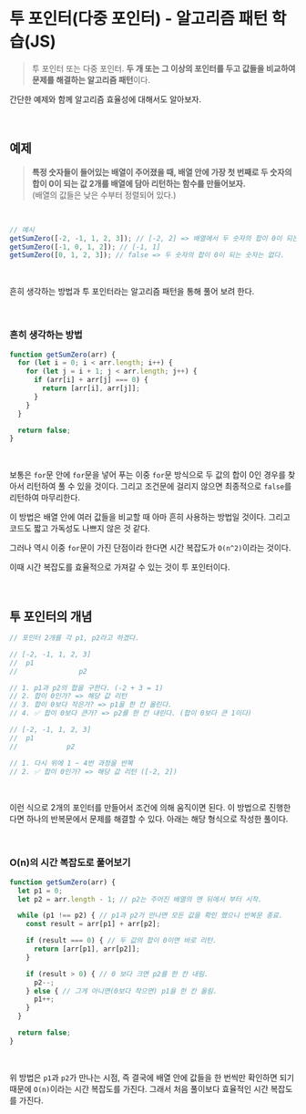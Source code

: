 # 투 포인터(다중 포인터) - 알고리즘 패턴 학습(JS)
> 투 포인터 또는 다중 포인터. **두 개 또는 그 이상의 포인터를 두고 값들을 비교하여 문제를 해결하는 알고리즘 패턴**이다.   

간단한 예제와 함께 알고리즘 효율성에 대해서도 알아보자.

<br>

## 예제
> **특정 숫자들이 들어있는 배열이 주어졌을 때, 배열 안에 가장 첫 번째로 두 숫자의 합이 0이 되는 값 2개를 배열에 담아 리턴하는 함수를 만들어보자.**   
> (배열의 값들은 낮은 수부터 정렬되어 있다.)

<br>

```js
// 예시
getSumZero([-2, -1, 1, 2, 3]); // [-2, 2] => 배열에서 두 숫자의 합이 0이 되는 가장 첫 번째 수는 -2와 2이다.
getSumZero([-1, 0, 1, 2]); // [-1, 1]
getSumZero([0, 1, 2, 3]); // false => 두 숫자의 합이 0이 되는 숫자는 없다.
```

<br>

흔히 생각하는 방법과 투 포인터라는 알고리즘 패턴을 통해 풀어 보려 한다.

<br>

### 흔히 생각하는 방법
```js
function getSumZero(arr) {
  for (let i = 0; i < arr.length; i++) {
    for (let j = i + 1; j < arr.length; j++) {
      if (arr[i] + arr[j] === 0) {
        return [arr[i], arr[j]];
      }
    }
  }

  return false;
}
```

<br>

보통은 `for`문 안에 `for`문을 넣어 푸는 이중 `for`문 방식으로 두 값의 합이 0인 경우를 찾아서 리턴하여 풀 수 있을 것이다. 그리고 조건문에 걸리지 않으면 최종적으로 `false`를 리턴하여 마무리한다.

이 방법은 배열 안에 여러 값들을 비교할 때 아마 흔히 사용하는 방법일 것이다. 그리고 코드도 짧고 가독성도 나쁘지 않은 것 같다.

그러나 역시 이중 `for`문이 가진 단점이라 한다면 시간 복잡도가 `O(n^2)`이라는 것이다.

이때 시간 복잡도를 효율적으로 가져갈 수 있는 것이 투 포인터이다.

<br>

## 투 포인터의 개념
```js
// 포인터 2개를 각 p1, p2라고 하겠다.

// [-2, -1, 1, 2, 3]
//  p1
//               p2

// 1. p1과 p2의 합을 구한다. (-2 + 3 = 1)
// 2. 합이 0인가? => 해당 값 리턴
// 3. 합이 0보다 작은가? => p1을 한 칸 올린다.
// 4. ✅ 합이 0보다 큰가? => p2를 한 칸 내린다. (합이 0보다 큰 1이다)

// [-2, -1, 1, 2, 3]
//  p1
//            p2

// 1. 다시 위에 1 ~ 4번 과정을 반복
// 2. ✅ 합이 0인가? => 해당 값 리턴 ([-2, 2])

```

<br>

이런 식으로 2개의 포인터를 만들어서 조건에 의해 움직이면 된다. 이 방법으로 진행한다면 하나의 반복문에서 문제를 해결할 수 있다.
아래는 해당 형식으로 작성한 풀이다.

<br>

### O(n)의 시간 복잡도로 풀어보기
```js
function getSumZero(arr) {
  let p1 = 0;
  let p2 = arr.length - 1; // p2는 주어진 배열의 맨 뒤에서 부터 시작.

  while (p1 !== p2) { // p1과 p2가 만나면 모든 값을 확인 했으니 반복문 종료.
    const result = arr[p1] + arr[p2];

    if (result === 0) { // 두 값의 합이 0이면 바로 리턴.
      return [arr[p1], arr[p2]];
    }

    if (result > 0) { // 0 보다 크면 p2를 한 칸 내림.
      p2--;
    } else { // 그게 아니면(0보다 작으면) p1을 한 칸 올림.
      p1++;
    }
  }

  return false;
}
```

<br>

위 방법은 `p1`과 `p2`가 만나는 시점, 즉 결국에 배열 안에 값들을 한 번씩만 확인하면 되기 때문에 `O(n)`이라는 시간 복잡도를 가진다.
그래서 처음 풀이보다 효율적인 시간 복잡도를 가진다.
